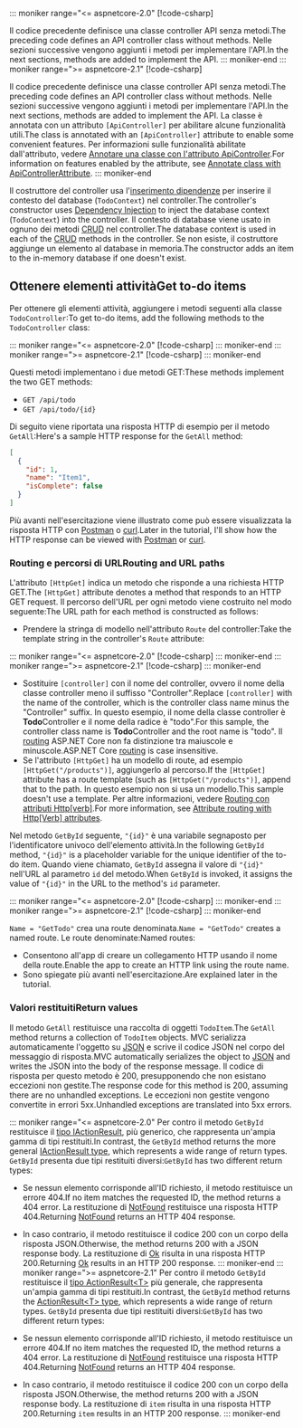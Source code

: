 ::: moniker range="<= aspnetcore-2.0"
[!code-csharp[](../../tutorials/first-web-api/samples/2.0/TodoApi/Controllers/TodoController2.cs?name=snippet_todo1)]

<span data-ttu-id="2dd4c-101">Il codice precedente definisce una classe controller API senza metodi.</span><span class="sxs-lookup"><span data-stu-id="2dd4c-101">The preceding code defines an API controller class without methods.</span></span> <span data-ttu-id="2dd4c-102">Nelle sezioni successive vengono aggiunti i metodi per implementare l'API.</span><span class="sxs-lookup"><span data-stu-id="2dd4c-102">In the next sections, methods are added to implement the API.</span></span>
::: moniker-end
::: moniker range=">= aspnetcore-2.1"
[!code-csharp[](../../tutorials/first-web-api/samples/2.1/TodoApi/Controllers/TodoController2.cs?name=snippet_todo1)]

<span data-ttu-id="2dd4c-103">Il codice precedente definisce una classe controller API senza metodi.</span><span class="sxs-lookup"><span data-stu-id="2dd4c-103">The preceding code defines an API controller class without methods.</span></span> <span data-ttu-id="2dd4c-104">Nelle sezioni successive vengono aggiunti i metodi per implementare l'API.</span><span class="sxs-lookup"><span data-stu-id="2dd4c-104">In the next sections, methods are added to implement the API.</span></span> <span data-ttu-id="2dd4c-105">La classe è annotata con un attributo `[ApiController]` per abilitare alcune funzionalità utili.</span><span class="sxs-lookup"><span data-stu-id="2dd4c-105">The class is annotated with an `[ApiController]` attribute to enable some convenient features.</span></span> <span data-ttu-id="2dd4c-106">Per informazioni sulle funzionalità abilitate dall'attributo, vedere [Annotare una classe con l'attributo ApiController](xref:web-api/index#annotate-class-with-apicontrollerattribute).</span><span class="sxs-lookup"><span data-stu-id="2dd4c-106">For information on features enabled by the attribute, see [Annotate class with ApiControllerAttribute](xref:web-api/index#annotate-class-with-apicontrollerattribute).</span></span>
::: moniker-end

<span data-ttu-id="2dd4c-107">Il costruttore del controller usa l'[inserimento dipendenze](xref:fundamentals/dependency-injection) per inserire il contesto del database (`TodoContext`) nel controller.</span><span class="sxs-lookup"><span data-stu-id="2dd4c-107">The controller's constructor uses [Dependency Injection](xref:fundamentals/dependency-injection) to inject the database context (`TodoContext`) into the controller.</span></span> <span data-ttu-id="2dd4c-108">Il contesto di database viene usato in ognuno dei metodi [CRUD](https://wikipedia.org/wiki/Create,_read,_update_and_delete) nel controller.</span><span class="sxs-lookup"><span data-stu-id="2dd4c-108">The database context is used in each of the [CRUD](https://wikipedia.org/wiki/Create,_read,_update_and_delete) methods in the controller.</span></span> <span data-ttu-id="2dd4c-109">Se non esiste, il costruttore aggiunge un elemento al database in memoria.</span><span class="sxs-lookup"><span data-stu-id="2dd4c-109">The constructor adds an item to the in-memory database if one doesn't exist.</span></span>

## <a name="get-to-do-items"></a><span data-ttu-id="2dd4c-110">Ottenere elementi attività</span><span class="sxs-lookup"><span data-stu-id="2dd4c-110">Get to-do items</span></span>

<span data-ttu-id="2dd4c-111">Per ottenere gli elementi attività, aggiungere i metodi seguenti alla classe `TodoController`:</span><span class="sxs-lookup"><span data-stu-id="2dd4c-111">To get to-do items, add the following methods to the `TodoController` class:</span></span>

::: moniker range="<= aspnetcore-2.0"
[!code-csharp[](../../tutorials/first-web-api/samples/2.0/TodoApi/Controllers/TodoController.cs?name=snippet_GetAll)]
::: moniker-end
::: moniker range=">= aspnetcore-2.1"
[!code-csharp[](../../tutorials/first-web-api/samples/2.1/TodoApi/Controllers/TodoController.cs?name=snippet_GetAll)]
::: moniker-end

<span data-ttu-id="2dd4c-112">Questi metodi implementano i due metodi GET:</span><span class="sxs-lookup"><span data-stu-id="2dd4c-112">These methods implement the two GET methods:</span></span>

* `GET /api/todo`
* `GET /api/todo/{id}`

<span data-ttu-id="2dd4c-113">Di seguito viene riportata una risposta HTTP di esempio per il metodo `GetAll`:</span><span class="sxs-lookup"><span data-stu-id="2dd4c-113">Here's a sample HTTP response for the `GetAll` method:</span></span>

```json
[
  {
    "id": 1,
    "name": "Item1",
    "isComplete": false
  }
]
```

<span data-ttu-id="2dd4c-114">Più avanti nell'esercitazione viene illustrato come può essere visualizzata la risposta HTTP con [Postman](https://www.getpostman.com/) o [curl](https://developer.apple.com/legacy/library/documentation/Darwin/Reference/ManPages/man1/curl.1.html).</span><span class="sxs-lookup"><span data-stu-id="2dd4c-114">Later in the tutorial, I'll show how the HTTP response can be viewed with [Postman](https://www.getpostman.com/) or [curl](https://developer.apple.com/legacy/library/documentation/Darwin/Reference/ManPages/man1/curl.1.html).</span></span>

### <a name="routing-and-url-paths"></a><span data-ttu-id="2dd4c-115">Routing e percorsi di URL</span><span class="sxs-lookup"><span data-stu-id="2dd4c-115">Routing and URL paths</span></span>

<span data-ttu-id="2dd4c-116">L'attributo `[HttpGet]` indica un metodo che risponde a una richiesta HTTP GET.</span><span class="sxs-lookup"><span data-stu-id="2dd4c-116">The `[HttpGet]` attribute denotes a method that responds to an HTTP GET request.</span></span> <span data-ttu-id="2dd4c-117">Il percorso dell'URL per ogni metodo viene costruito nel modo seguente:</span><span class="sxs-lookup"><span data-stu-id="2dd4c-117">The URL path for each method is constructed as follows:</span></span>

* <span data-ttu-id="2dd4c-118">Prendere la stringa di modello nell'attributo `Route` del controller:</span><span class="sxs-lookup"><span data-stu-id="2dd4c-118">Take the template string in the controller's `Route` attribute:</span></span>

::: moniker range="<= aspnetcore-2.0"
[!code-csharp[](../../tutorials/first-web-api/samples/2.0/TodoApi/Controllers/TodoController.cs?name=TodoController&highlight=3)]
::: moniker-end
::: moniker range=">= aspnetcore-2.1"
[!code-csharp[](../../tutorials/first-web-api/samples/2.1/TodoApi/Controllers/TodoController.cs?name=TodoController&highlight=3)]
::: moniker-end

* <span data-ttu-id="2dd4c-119">Sostituire `[controller]` con il nome del controller, ovvero il nome della classe controller meno il suffisso "Controller".</span><span class="sxs-lookup"><span data-stu-id="2dd4c-119">Replace `[controller]` with the name of the controller, which is the controller class name minus the "Controller" suffix.</span></span> <span data-ttu-id="2dd4c-120">In questo esempio, il nome della classe controller è **Todo**Controller e il nome della radice è "todo".</span><span class="sxs-lookup"><span data-stu-id="2dd4c-120">For this sample, the controller class name is **Todo**Controller and the root name is "todo".</span></span> <span data-ttu-id="2dd4c-121">Il [routing](xref:mvc/controllers/routing) ASP.NET Core non fa distinzione tra maiuscole e minuscole.</span><span class="sxs-lookup"><span data-stu-id="2dd4c-121">ASP.NET Core [routing](xref:mvc/controllers/routing) is case insensitive.</span></span>
* <span data-ttu-id="2dd4c-122">Se l'attributo `[HttpGet]` ha un modello di route, ad esempio `[HttpGet("/products")]`, aggiungerlo al percorso.</span><span class="sxs-lookup"><span data-stu-id="2dd4c-122">If the `[HttpGet]` attribute has a route template (such as `[HttpGet("/products")]`, append that to the path.</span></span> <span data-ttu-id="2dd4c-123">In questo esempio non si usa un modello.</span><span class="sxs-lookup"><span data-stu-id="2dd4c-123">This sample doesn't use a template.</span></span> <span data-ttu-id="2dd4c-124">Per altre informazioni, vedere [Routing con attributi Http[verb]](xref:mvc/controllers/routing#attribute-routing-with-httpverb-attributes).</span><span class="sxs-lookup"><span data-stu-id="2dd4c-124">For more information, see [Attribute routing with Http[Verb] attributes](xref:mvc/controllers/routing#attribute-routing-with-httpverb-attributes).</span></span>

<span data-ttu-id="2dd4c-125">Nel metodo `GetById` seguente, `"{id}"` è una variabile segnaposto per l'identificatore univoco dell'elemento attività.</span><span class="sxs-lookup"><span data-stu-id="2dd4c-125">In the following `GetById` method, `"{id}"` is a placeholder variable for the unique identifier of the to-do item.</span></span> <span data-ttu-id="2dd4c-126">Quando viene chiamato, `GetById` assegna il valore di `"{id}"` nell'URL al parametro `id` del metodo.</span><span class="sxs-lookup"><span data-stu-id="2dd4c-126">When `GetById` is invoked, it assigns the value of `"{id}"` in the URL to the method's `id` parameter.</span></span>

::: moniker range="<= aspnetcore-2.0"
[!code-csharp[](../../tutorials/first-web-api/samples/2.0/TodoApi/Controllers/TodoController.cs?name=snippet_GetByID&highlight=1-2)]
::: moniker-end
::: moniker range=">= aspnetcore-2.1"
[!code-csharp[](../../tutorials/first-web-api/samples/2.1/TodoApi/Controllers/TodoController.cs?name=snippet_GetByID&highlight=1-2)]
::: moniker-end

<span data-ttu-id="2dd4c-127">`Name = "GetTodo"` crea una route denominata.</span><span class="sxs-lookup"><span data-stu-id="2dd4c-127">`Name = "GetTodo"` creates a named route.</span></span> <span data-ttu-id="2dd4c-128">Le route denominate:</span><span class="sxs-lookup"><span data-stu-id="2dd4c-128">Named routes:</span></span>

* <span data-ttu-id="2dd4c-129">Consentono all'app di creare un collegamento HTTP usando il nome della route.</span><span class="sxs-lookup"><span data-stu-id="2dd4c-129">Enable the app to create an HTTP link using the route name.</span></span>
* <span data-ttu-id="2dd4c-130">Sono spiegate più avanti nell'esercitazione.</span><span class="sxs-lookup"><span data-stu-id="2dd4c-130">Are explained later in the tutorial.</span></span>

### <a name="return-values"></a><span data-ttu-id="2dd4c-131">Valori restituiti</span><span class="sxs-lookup"><span data-stu-id="2dd4c-131">Return values</span></span>

<span data-ttu-id="2dd4c-132">Il metodo `GetAll` restituisce una raccolta di oggetti `TodoItem`.</span><span class="sxs-lookup"><span data-stu-id="2dd4c-132">The `GetAll` method returns a collection of `TodoItem` objects.</span></span> <span data-ttu-id="2dd4c-133">MVC serializza automaticamente l'oggetto su [JSON](https://www.json.org/) e scrive il codice JSON nel corpo del messaggio di risposta.</span><span class="sxs-lookup"><span data-stu-id="2dd4c-133">MVC automatically serializes the object to [JSON](https://www.json.org/) and writes the JSON into the body of the response message.</span></span> <span data-ttu-id="2dd4c-134">Il codice di risposta per questo metodo è 200, presupponendo che non esistano eccezioni non gestite.</span><span class="sxs-lookup"><span data-stu-id="2dd4c-134">The response code for this method is 200, assuming there are no unhandled exceptions.</span></span> <span data-ttu-id="2dd4c-135">Le eccezioni non gestite vengono convertite in errori 5xx.</span><span class="sxs-lookup"><span data-stu-id="2dd4c-135">Unhandled exceptions are translated into 5xx errors.</span></span>

::: moniker range="<= aspnetcore-2.0"
<span data-ttu-id="2dd4c-136">Per contro il metodo `GetById` restituisce il [tipo IActionResult](xref:web-api/action-return-types#iactionresult-type), più generico, che rappresenta un'ampia gamma di tipi restituiti.</span><span class="sxs-lookup"><span data-stu-id="2dd4c-136">In contrast, the `GetById` method returns the more general [IActionResult type](xref:web-api/action-return-types#iactionresult-type), which represents a wide range of return types.</span></span> <span data-ttu-id="2dd4c-137">`GetById` presenta due tipi restituiti diversi:</span><span class="sxs-lookup"><span data-stu-id="2dd4c-137">`GetById` has two different return types:</span></span>

* <span data-ttu-id="2dd4c-138">Se nessun elemento corrisponde all'ID richiesto, il metodo restituisce un errore 404.</span><span class="sxs-lookup"><span data-stu-id="2dd4c-138">If no item matches the requested ID, the method returns a 404 error.</span></span> <span data-ttu-id="2dd4c-139">La restituzione di [NotFound](/dotnet/api/microsoft.aspnetcore.mvc.controllerbase.notfound) restituisce una risposta HTTP 404.</span><span class="sxs-lookup"><span data-stu-id="2dd4c-139">Returning [NotFound](/dotnet/api/microsoft.aspnetcore.mvc.controllerbase.notfound) returns an HTTP 404 response.</span></span>
* <span data-ttu-id="2dd4c-140">In caso contrario, il metodo restituisce il codice 200 con un corpo della risposta JSON.</span><span class="sxs-lookup"><span data-stu-id="2dd4c-140">Otherwise, the method returns 200 with a JSON response body.</span></span> <span data-ttu-id="2dd4c-141">La restituzione di [Ok](/dotnet/api/microsoft.aspnetcore.mvc.controllerbase.ok) risulta in una risposta HTTP 200.</span><span class="sxs-lookup"><span data-stu-id="2dd4c-141">Returning [Ok](/dotnet/api/microsoft.aspnetcore.mvc.controllerbase.ok) results in an HTTP 200 response.</span></span>
::: moniker-end
::: moniker range=">= aspnetcore-2.1"
<span data-ttu-id="2dd4c-142">Per contro il metodo `GetById` restituisce il [tipo ActionResult\<T>](xref:web-api/action-return-types#actionresultt-type) più generale, che rappresenta un'ampia gamma di tipi restituiti.</span><span class="sxs-lookup"><span data-stu-id="2dd4c-142">In contrast, the `GetById` method returns the [ActionResult\<T> type](xref:web-api/action-return-types#actionresultt-type), which represents a wide range of return types.</span></span> <span data-ttu-id="2dd4c-143">`GetById` presenta due tipi restituiti diversi:</span><span class="sxs-lookup"><span data-stu-id="2dd4c-143">`GetById` has two different return types:</span></span>

* <span data-ttu-id="2dd4c-144">Se nessun elemento corrisponde all'ID richiesto, il metodo restituisce un errore 404.</span><span class="sxs-lookup"><span data-stu-id="2dd4c-144">If no item matches the requested ID, the method returns a 404 error.</span></span> <span data-ttu-id="2dd4c-145">La restituzione di [NotFound](/dotnet/api/microsoft.aspnetcore.mvc.controllerbase.notfound) restituisce una risposta HTTP 404.</span><span class="sxs-lookup"><span data-stu-id="2dd4c-145">Returning [NotFound](/dotnet/api/microsoft.aspnetcore.mvc.controllerbase.notfound) returns an HTTP 404 response.</span></span>
* <span data-ttu-id="2dd4c-146">In caso contrario, il metodo restituisce il codice 200 con un corpo della risposta JSON.</span><span class="sxs-lookup"><span data-stu-id="2dd4c-146">Otherwise, the method returns 200 with a JSON response body.</span></span> <span data-ttu-id="2dd4c-147">La restituzione di `item` risulta in una risposta HTTP 200.</span><span class="sxs-lookup"><span data-stu-id="2dd4c-147">Returning `item` results in an HTTP 200 response.</span></span>
::: moniker-end